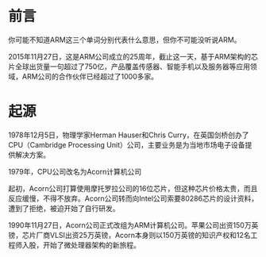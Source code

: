 # 前言
你可能不知道ARM这三个单词分别代表什么意思，但你不可能没听说ARM。

2015年11月27日，这是ARM公司成立的25周年，截止这一天，基于ARM架构的芯片全球出货量一句超过了750亿，产品覆盖传感器、智能手机以及服务器等应用领域，ARM公司的合作伙伴已经超过了1000多家。

# 起源
1978年12月5日，物理学家Herman Hauser和Chris Curry，在英国剑桥创办了CPU（Cambridge Processing Unit）公司，主要业务是为当地市场电子设备提供解决方案。

1979年，CPU公司改名为Acorn计算机公司

起初，Acorn公司打算使用摩托罗拉公司的16位芯片，但这种芯片价格太贵，而且反应缓慢，不得不放弃。Acorn公司转而向Intel公司索要80286芯片的设计资料，遭到了拒绝，被迫开始了自行研发。

1990年11月27日，Acorn公司正式改组为ARM计算机公司。苹果公司出资150万英镑，芯片厂商VLSI出资25万英镑，Acorn本身则以150万英镑的知识产权和12名工程师入股，开始了微处理器架构的新旅程。